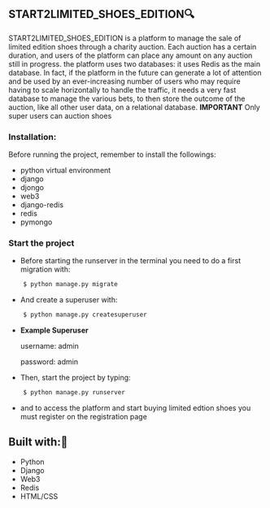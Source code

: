## START2LIMITED_SHOES_EDITION🔍
START2LIMITED_SHOES_EDITION is a platform to manage the sale of limited edition shoes through a charity auction.
    Each auction has a certain duration, and users of the platform can place any amount on any auction still in progress.
    the platform uses two databases: it uses Redis as the main database.
    In fact, if the platform in the future can generate a lot of attention and be used by an ever-increasing number of users who may require having to scale horizontally to handle the traffic, it needs a very fast database to manage the various bets, to then store the outcome of the auction,
    like all other user data, on a relational database.
**IMPORTANT**
Only super users can auction shoes

### Installation:
Before running the project, remember to install the followings:

* python virtual environment
* django
* djongo
* web3
* django-redis
* redis
* pymongo
### Start the project

- Before starting the runserver  in the terminal you need to do a first migration with:
```sh
    $ python manage.py migrate
 ```
    
* And create a superuser with: 
```sh
    $ python manage.py createsuperuser
 ```
- **Example Superuser**
 
    username: admin 
    
     password: admin


- Then, start the project by typing:
```sh
    $ python manage.py runserver 
```
   
* and to access the platform and start buying limited edtion shoes you must register on the registration page
## Built with:🔗
* Python
* Django
* Web3
* Redis
* HTML/CSS

